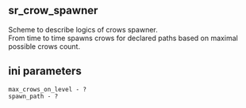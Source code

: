 ## sr_crow_spawner

Scheme to describe logics of crows spawner. <br/>
From time to time spawns crows for declared paths based on maximal possible crows count.

## ini parameters

```
max_crows_on_level - ?
spawn_path - ?
```
